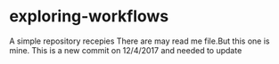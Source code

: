 # exploring-workflows
A simple repository recepies
There are may read me file.But this one is mine.
This is a new commit on 12/4/2017 and needed to update 
